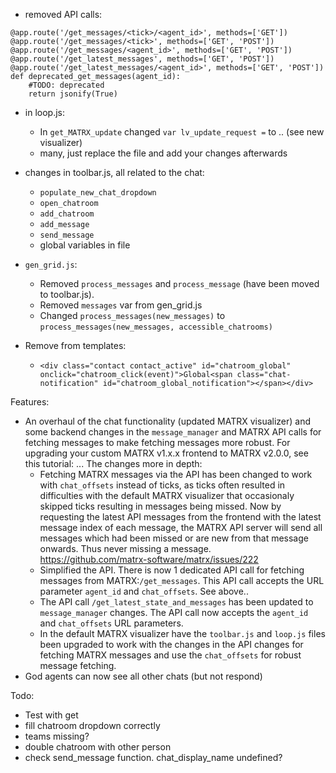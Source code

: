 - removed API calls:
```
@app.route('/get_messages/<tick>/<agent_id>', methods=['GET'])
@app.route('/get_messages/<tick>', methods=['GET', 'POST'])
@app.route('/get_messages/<agent_id>', methods=['GET', 'POST'])
@app.route('/get_latest_messages', methods=['GET', 'POST'])
@app.route('/get_latest_messages/<agent_id>', methods=['GET', 'POST'])
def deprecated_get_messages(agent_id):
    #TODO: deprecated
    return jsonify(True)
```

- in loop.js:
    - In `get_MATRX_update` changed `var lv_update_request =` to .. (see new visualizer)
    - many, just replace the file and add your changes afterwards
- changes in toolbar.js, all related to the chat:
    - `populate_new_chat_dropdown`
    - `open_chatroom`
    - `add_chatroom`
    - `add_message`
    - `send_message`
    - global variables in file

- `gen_grid.js`:
    - Removed `process_messages` and `process_message` (have been moved to toolbar.js).
    - Removed `messages` var from gen_grid.js
    - Changed `process_messages(new_messages)` to `process_messages(new_messages, accessible_chatrooms)`

- Remove from templates:
    - `<div class="contact contact_active" id="chatroom_global" onclick="chatroom_click(event)">Global<span class="chat-notification" id="chatroom_global_notification"></span></div>`



Features:
- An overhaul of the chat functionality (updated MATRX visualizer) and some backend changes in the `message_manager` and MATRX API calls for fetching messages to make fetching messages more robust.
For upgrading your custom MATRX v1.x.x frontend to MATRX v2.0.0, see this tutorial: ...
The changes more in depth:
    - Fetching MATRX messages via the API has been changed to work with `chat_offsets` instead of ticks, as ticks often resulted in difficulties with the default MATRX visualizer that occasionaly skipped ticks resulting in messages being missed.
    Now by requesting the latest API messages from the frontend with the latest message index of each message, the MATRX API server will send all messages which had been missed or are new from that message onwards. Thus never missing a message.  
    https://github.com/matrx-software/matrx/issues/222
    - Simplified the API. There is now 1 dedicated API call for fetching messages from MATRX:`/get_messages`. This API call accepts the URL parameter `agent_id` and `chat_offsets`. See above..
    - The API call `/get_latest_state_and_messages` has been updated to `message_manager` changes. The API call now accepts the `agent_id` and `chat_offsets` URL parameters.
    - In the default MATRX visualizer have the `toolbar.js` and `loop.js` files been upgraded to work with the changes in the API changes for fetching MATRX messages and use the `chat_offsets` for robust message fetching.
- God agents can now see all other chats (but not respond)




Todo:
- Test with get
- fill chatroom dropdown correctly
- teams missing?
- double chatroom with other person
- check send_message function. chat_display_name undefined?
